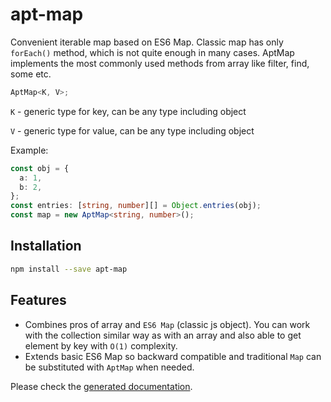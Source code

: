 # apt-map

Convenient iterable map based on ES6 Map. Classic map has only `forEach()` method,
which is not quite enough in many cases. AptMap implements the most commonly used methods
from array like filter, find, some etc.

```ts
AptMap<K, V>;
```

`K` - generic type for key, can be any type including object

`V` - generic type for value, can be any type including object

Example:

```ts
const obj = {
  a: 1,
  b: 2,
};
const entries: [string, number][] = Object.entries(obj);
const map = new AptMap<string, number>();
```

## Installation

```bash
npm install --save apt-map
```

## Features

- Combines pros of array and `ES6 Map` (classic js object). You can work with the collection similar way as with an array
  and also able to get element by key with `O(1)` complexity.
- Extends basic ES6 Map so backward compatible and traditional `Map` can be substituted with `AptMap` when needed.

Please check the [generated documentation](docs/classes/AptMap.md).
